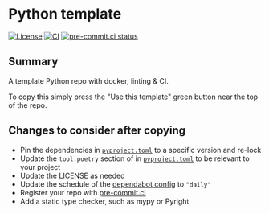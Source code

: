 # Python template

[![License](https://img.shields.io/github/license/ChrisLovering/python-template)](https://github.com/ChrisLovering/python-template)
[![CI](https://github.com/ChrisLovering/python-template/actions/workflows/lint.yml/badge.svg)](https://github.com/ChrisLovering/python-template/actions/workflows/lint.yml)
[![pre-commit.ci status](https://results.pre-commit.ci/badge/github/ChrisLovering/python-template/main.svg)](https://results.pre-commit.ci/latest/github/ChrisLovering/python-template/main)

## Summary
A template Python repo with docker, linting & CI.

To copy this simply press the "Use this template" green button near the top of the repo.

## Changes to consider after copying
- Pin the dependencies in [`pyproject.toml`](pyproject.toml) to a specific version and re-lock
- Update the `tool.poetry` section of in [`pyproject.toml`](pyproject.toml) to be relevant to your project
- Update the [LICENSE](LICENSE) as needed
- Update the schedule of the [dependabot config](.github/dependabot.yml) to `"daily"`
- Register your repo with [pre-commit.ci](https://pre-commit.ci/)
- Add a static type checker, such as mypy or Pyright
